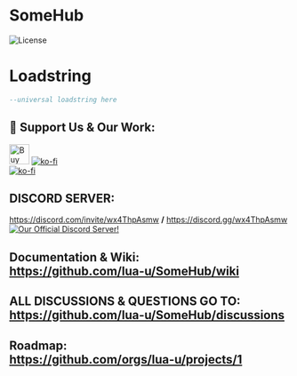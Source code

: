 # SomeHub
![License](https://img.shields.io/github/license/lua-u/SomeHub)
# Loadstring
```lua
--universal loadstring here
```
## 💖 Support Us & Our Work:
<a href='https://ko-fi.com/M4M1JNH5G' target='_blank'><img height='36' style='border:0px;height:36px;' src='https://storage.ko-fi.com/cdn/kofi2.png?v=3' border='0' alt='Buy Me a Coffee at ko-fi.com' title='KO-FI' /></a>
[![ko-fi](https://ko-fi.com/img/githubbutton_sm.svg)](https://ko-fi.com/M4M1JNH5G "KO-FI")
<br />
[![ko-fi](https://user-images.githubusercontent.com/95628489/231759262-25661006-b7ca-4967-a79d-2b465cd9575a.png)](https://ko-fi.com/M4M1JNH5G "KO-FI QR-CODE")

## DISCORD SERVER:<br />
https://discord.com/invite/wx4ThpAsmw **/** https://discord.gg/wx4ThpAsmw<br />
[<img src="https://discordapp.com/api/guilds/1022465460517740654/widget.png?style=banner2" alt="Our Official Discord Server!"></img>](https://discord.com/invite/wx4ThpAsmw)<br />
## Documentation & Wiki:<br />https://github.com/lua-u/SomeHub/wiki
## ALL DISCUSSIONS & QUESTIONS GO TO:<br />https://github.com/lua-u/SomeHub/discussions

## Roadmap:<br />https://github.com/orgs/lua-u/projects/1


